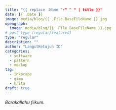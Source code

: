 ```yaml
---
title: "{{ replace .Name "-" " " | title }}"
date: {{ .Date }}
image: media/blog/{{ .File.BaseFileName }}.jpg
opengraph:
  image: media/blog/{{ .File.BaseFileName }}.jpg
# post type (regular/featured)
type: "regular"
description: ""
author: "LangitKetujuh ID"
categories:
  - software
  - pattern
  - mockup
tag:
  - inkscape
  - gimp
  - krita
draft: true
---
```


_Barakallahu fiikum._
